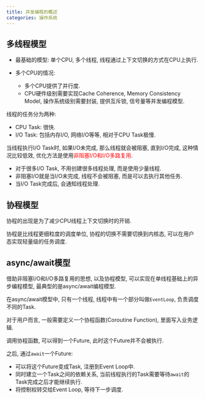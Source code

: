 ```yaml
---
title: 并发编程的概述
categories: 操作系统
---
```




## 多线程模型

* 最基础的模型: 单个CPU, 多个线程, 线程通过上下文切换的方式在CPU上执行.

* 多个CPU的情况:
  * 多个CPU提供了并行度.
  * CPU硬件级别需要实现Cache Coherence, Memory Consistency Model, 操作系统级别需要封装, 提供互斥锁, 信号量等并发编程模型.

线程的任务分为两种:

* CPU Task: 很快.
* I/O Task: 包括内存I/O, 网络I/O等等, 相对于CPU Task极慢.

当线程执行I/O Task时, 如果I/O未完成, 那么线程就会被阻塞, 直到I/O完成, 这种情况比较低效, 优化方法是使用<font color=red>非阻塞I/O和I/O多路复用</font>.

* 对于很多I/O Task, 不用创建很多线程处理, 而是使用少量线程.
* 非阻塞I/O就是当I/O未完成, 线程不会被阻塞, 而是可以去执行其他任务.
* 当I/O Task完成后, 会通知线程处理.



## 协程模型

协程的出现是为了减少CPU线程上下文切换时的开销.

协程是比线程更细粒度的调度单位, 协程的切换不需要切换到内核态, 可以在用户态实现轻量级的任务调度.



## async/await模型

借助非阻塞I/O和I/O多路复用的思想, 以及协程模型, 可以实现在单线程基础上的异步编程模型, 最典型的是async/await编程模型.

在async/await模型中, 只有一个线程, 线程中有一个部分叫做`EventLoop`, 负责调度不同的Task.

对于用户而言, 一般需要定义一个协程函数(Coroutine Function), 里面写入业务逻辑.

调用协程函数, 可以得到一个Future, 此时这个Future并不会被执行.

之后, 通过`await`一个Future:

* 可以将这个Future变成Task, 注册到Event Loop中.
* 同时建立一个Task之间的依赖关系, 当前线程执行的Task需要等待`await`的Task完成之后才能继续执行.
* 将控制权转交给Event Loop, 等待下一步调度.
